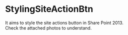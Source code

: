 # StylingSiteActionBtn
It aims to style the site actions button in Share Point 2013.
<br />
Check the attached photos to understand.
